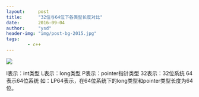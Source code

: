 ```yaml
---
layout:     post
title:      "32位与64位下各类型长度对比"
date:       2016-09-04
author:     "ysd"
header-img: "img/post-bg-2015.jpg"
tags:      
        - c++
---
```


![](/img/in-post/2016-09-04-int-size.png)

I表示：int类型
L表示：long类型
P表示：pointer指针类型
32表示：32位系统
64表示64位系统
如：LP64表示，在64位系统下的long类型和pointer类型长度为64位。